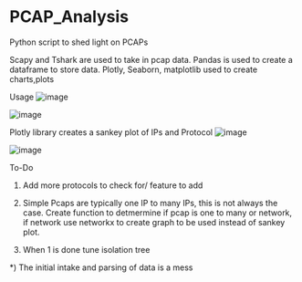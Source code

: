 # PCAP_Analysis
Python script to shed light on PCAPs


Scapy and Tshark are used to take in pcap data.
Pandas is used to create a dataframe to store data.
Plotly, Seaborn, matplotlib used to create charts,plots

Usage
![image](https://user-images.githubusercontent.com/50979196/211068084-d0dadf2c-7b13-4c4a-be09-f5e269d5add6.png)


![image](https://user-images.githubusercontent.com/50979196/211065999-9ca360cf-ef54-41e7-95c3-b7d60480b776.png)

Plotly library creates a sankey plot of IPs and Protocol
![image](https://user-images.githubusercontent.com/50979196/211066047-9da1921d-18f6-4fbf-9014-f458fbe1a825.png)


![image](https://user-images.githubusercontent.com/50979196/211066117-66fe4247-a399-429f-9ea5-e8e960366b85.png)

To-Do

1) Add more protocols to check for/ feature to add

2) Simple Pcaps are typically one IP to many IPs, this is not always the case. Create function to detmermine if pcap is one to many or network, if network use networkx to create graph to be used instead of sankey plot.

3) When 1 is done tune isolation tree

*) The initial intake and parsing of data is a mess 
